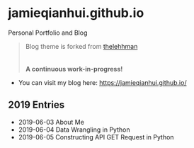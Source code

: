 # jamieqianhui.github.io
Personal Portfolio and Blog <br>
> Blog theme is forked from [thelehhman][thelehhman] <br>
<br> </br>
**A continuous work-in-progress!** <br>
+ You can visit my blog here: https://jamieqianhui.github.io/ <br>

## 2019 Entries
+ 2019-06-03 About Me
+ 2019-06-04 Data Wrangling in Python
+ 2019-06-05 Constructing API GET Request in Python

[thelehhman]: https://github.com/thelehhman/plainwhite-jekyll 
